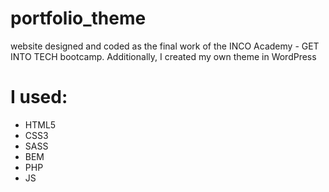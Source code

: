 # portfolio_theme
website designed and coded as the final work of the INCO Academy - GET INTO TECH bootcamp.
Additionally, I created my own theme in WordPress


# I used:
- HTML5
- CSS3 
- SASS
- BEM
- PHP
- JS
